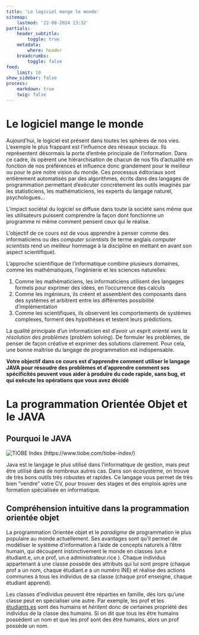 ```yaml
---
title: 'Le logiciel mange le monde'
sitemap:
    lastmod: '22-08-2024 13:32'
partials:
    header_subtitle:
        toggle: true
    metadata:
        where: header
    breadcrumbs:
        toggle: false
feed:
    limit: 10
show_sidebar: false
process:
    markdown: true
    twig: false
---
```


# Le logiciel mange le monde

Aujourd’hui, le logiciel est présent dans toutes les sphères de nos
vies. L’exemple le plus frappant est l’influence des réseaux sociaux. Ils
représentent désormais la porte d’entrée principale de l’information.
Dans ce cadre, ils opèrent une hiérarchisation de chacun de nos fils
d’actualité en fonction de nos préférences et influence donc grandement
pour le meilleur ou pour le pire notre vision du monde. Ces processus
éditoriaux sont entièrement automatisés par des algorithmes, écrits dans
des langages de programmation permettant d’exécuter concrètement les
outils imaginés par les statisticiens, les mathématiciens, les experts
du langage naturel, psychologues…

L’impact sociétal du logiciel se diffuse dans toute la société sans même
que les utilisateurs puissent comprendre la façon dont fonctionne un
programme ni même comment pensent ceux qui le réalise.

L’objectif de ce cours est de vous apprendre à penser comme des
informaticiens ou des *computer scientists* (le terme anglais *computer
scientists* rend un meilleur hommage à la discipline en mettant en avant
son aspect scientifique).

L’approche scientifique de l’informatique combine plusieurs domaines,
comme les mathématiques, l’ingénierie et les sciences naturelles:

1. Comme les mathématiciens, les informaticiens utilisent des langages
   formels pour exprimer des idées, en l’occurrence des calculs
2. Comme les ingénieurs, ils créent et assemblent des composants dans
   des systèmes et arbitrent entre les différentes possibilité
   d’implémentation
3. Comme les scientifiques, ils observent les comportements de systèmes
   complexes, forment des hypothèses et testent leurs prédictions.

La qualité principale d’un informaticien est d’avoir un esprit *orienté
vers la résolution des problèmes* (problem solving). De formuler les
problèmes, de penser de façon créative et exprimer des solutions
clairement. Pour cela, une bonne maîtrise du langage de programmation
est indispensable.

**Votre objectif dans ce cours est d’apprendre comment utiliser le
langage JAVA pour résoudre des problèmes et d’apprendre comment ses
spécificités peuvent vous aider à produire du code rapide, sans bug, et
qui exécute les opérations que vous avez décidé**

# La programmation Orientée Objet et le JAVA

## Pourquoi le JAVA

![TIOBE Index (https://www.tiobe.com/tiobe-index/)](langage_java/images/tiobe.png)

Java est le langage le plus utilisé dans l’informatique de gestion, mais
peut être utilisé dans de nombreux autres cas. Dans son écosystème, on
trouve de très bons outils très robustes et rapides. Ce langage vous
permet de très bien “vendre” votre CV, pour trouver des stages et des
emplois après une formation spécialisée en informatique.

## Compréhension intuitive dans la programmation orientée objet

La programmation Orientée objet et le *paradigme* de programmation le
plus populaire au monde actuellement. Ses avantages sont qu’il permet de
modéliser le système d’information à l’aide de concepts naturels à
l’être humain, qui découpent instinctivement le monde en classes (un.e
étudiant.e, un.e prof, un.e administrateur.rice ). Chaque individus
appartenant à une classe possède des attributs qui lui sont propre
(chaque prof a un nom, chaque étudiant.e a un numéro INE) et réalise des
actions communes à tous les individus de sa classe (chaque prof
enseigne, chaque étudiant apprend).

Les classes d’individus peuvent être réparties en famille, dès lors
qu’une classe peut en spécialiser une autre. Par exemple, les prof et
les [étudiants.es](http://xn--tudiants-90a.es) sont des humains et *héritent* donc de certaines
propriété des individus de la classe des humains. Si on dit que tous les
être humains possèdent un nom et que les prof sont des être humains,
alors un prof possède un nom.
